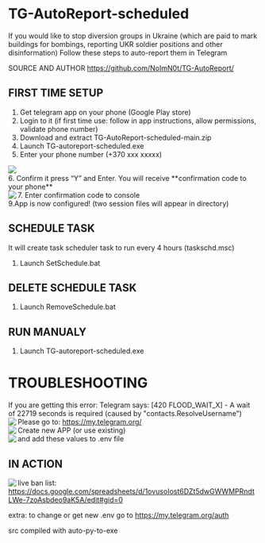 # TG-AutoReport-scheduled

If you would like to stop diversion groups in Ukraine (which are paid to mark buildings for bombings, reporting UKR soldier positions and other disinformation)
Follow these steps to auto-report them in Telegram

SOURCE AND AUTHOR https://github.com/NoImN0t/TG-AutoReport/

## FIRST TIME SETUP
1. Get telegram app on your phone (Google Play store)
2. Login to it (if first time use: follow in app instructions, allow permissions, validate phone number) 	 	 	 
3. Download and extract TG-AutoReport-scheduled-main.zip
4. Launch TG-autoreport-scheduled.exe
5. Enter your phone number (+370 xxx xxxxx)
<img align="left" src="https://user-images.githubusercontent.com/20355306/156067187-c1b02ce7-3eb3-4a01-a6d7-02cf802df61e.png"/>
<br clear="left"/>
6. Confirm it press “Y” and Enter. You will receive **confirmation code to your phone** 
<br clear="left"/>
7. Enter confirmation code to console
<img align="left" src="https://user-images.githubusercontent.com/20355306/156067187-c1b02ce7-3eb3-4a01-a6d7-02cf802df61e.png"/> 
<br clear="left"/>
9.App is now configured! (two session files will appear in directory)

## SCHEDULE TASK
It will create task scheduler task to run every 4 hours (taskschd.msc)
1. Launch SetSchedule.bat

## DELETE SCHEDULE TASK
1. Launch RemoveSchedule.bat

## RUN MANUALY
1. Launch TG-autoreport-scheduled.exe

# TROUBLESHOOTING

 If you are getting this error:
 Telegram says: [420 FLOOD_WAIT_X] - A wait of 22719 seconds is required (caused by "contacts.ResolveUsername")
 Please go to: https://my.telegram.org/
<img align="left" src="https://user-images.githubusercontent.com/20355306/156343544-5b149ff4-5087-4d16-9427-8687b0cfb329.png"/>
<br clear="left"/>
 Create new APP (or use existing)
<img align="left" src="https://user-images.githubusercontent.com/20355306/156343997-80a8ff4a-a4ab-429f-8c37-d88aa259d5a1.png"/>
<br clear="left"/>
 and add these values to .env file
<img align="left" src="https://user-images.githubusercontent.com/20355306/156344351-eb5aebef-4545-4936-8531-f8e7d6154320.png"/>
<br clear="left"/>


## IN ACTION
<img align="left" src="https://user-images.githubusercontent.com/20355306/156218573-84ca45b9-00b3-4a34-b40e-c05fc14e7b27.PNG"/> 
<p align="left">

live ban list: https://docs.google.com/spreadsheets/d/1ovusoIost6DZt5dwGWWMPRndtLWe-7zoAsbdeo9aK5A/edit#gid=0

extra: to change or get new .env go to https://my.telegram.org/auth

src compiled with auto-py-to-exe
</p>
